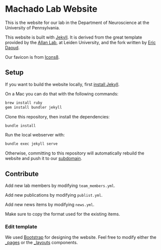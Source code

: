 # Machado Lab Website

This is the website for our lab in the Department of
Neuroscience at the University of Pennsylvania.

This website is built with [Jekyll](https://jekyllrb.com/).
It is derived from the great template provided by the
[Allan Lab](https://www.allanlab.org/aboutwebsite.html), at Leiden University,
and the fork written by
[Eric Daoud](https://github.com/ericdaat/research-lab-website).

Our favicon is from [Icons8](https://icons8.com).

## Setup

If you want to build the website locally, first
[install Jekyll](https://jekyllrb.com/docs/installation/).

On a Mac you can do that with the following commands:

``` bash
brew install ruby
gem install bundler jekyll
```

Clone this repository, then install the dependencies:

``` bash
bundle install
```

Run the local webserver with:

``` bash
bundle exec jekyll serve
```

Otherwise, committing to this repository will automatically rebuild
the website and push it to our [subdomain](https://lab.timmachado.com).

## Contribute

Add new lab members by modifying `team_members.yml`.

Add new publications by modifying `publist.yml`.

Add new news items by modifying `news.yml`.

Make sure to copy the format used for the existing items.

### Edit template

We used [Bootstrap](https://getbootstrap.com/) for designing the website.
Feel free to modify either the [_pages](_pages/) or the
[_layouts](_layouts/) components.



